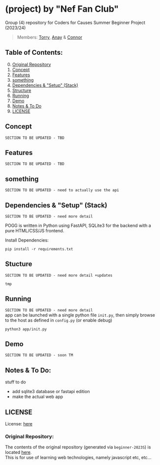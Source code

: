 # (project) by "Nef Fan Club"  
Group (4) repository for Coders for Causes Summer Beginner Project (2023/24)  
> Members: [Torry](https://torrytw.ooo), [Anay](https://github.com/Anay-Joshi26) & [Connor](https://github.com/connorstegall77997761125)

## Table of Contents:
0. [Original Repository](#original-repository)
1. [Concept](#concept)
2. [Features](#features)
3. [something](#something)
4. [Dependencies & "Setup" (Stack)](#dependencies--setup-stack)
5. [Structure](#structure)
6. [Running](#running)    
7. [Demo](#demo)  
8. [Notes & To Do](#notes--to-do)
9. [LICENSE](#license)

## Concept
`SECTION TO BE UPDATED - TBD`

## Features
`SECTION TO BE UPDATED - TBD`

## something
`SECTION TO BE UPDATED - need to actually use the api`  

## Dependencies & "Setup" (Stack)
`SECTION TO BE UPDATED - need more detail`  

POGG is written in Python using FastAPI, SQLite3 for the backend with a pure HTML/CSS/JS frontend.

Install Dependencies:
```
pip install -r requirements.txt
```

## Stucture
`SECTION TO BE UPDATED - need more detail +updates`  
```
tmp
```

## Running
`SECTION TO BE UPDATED - need more detail`  
app can be launched with a single python file `init.py`, then simply browse to the host as defined in `config.py` (or enable debug)  
```
python3 app/init.py
```

## Demo
`SECTION TO BE UPDATED - soon TM`  

## Notes & To Do:
stuff to do
- add sqlite3 database or fastapi edition
- make the actual web app

## LICENSE
License: [here](/LICENSE)

### Original Repository:
The contents of the original repository (generated via `beginner-2023S`) is located [here](/beginner-2023summer-g4.bak/).  
This is for use of learning web technologies, namely javascript etc, etc...

